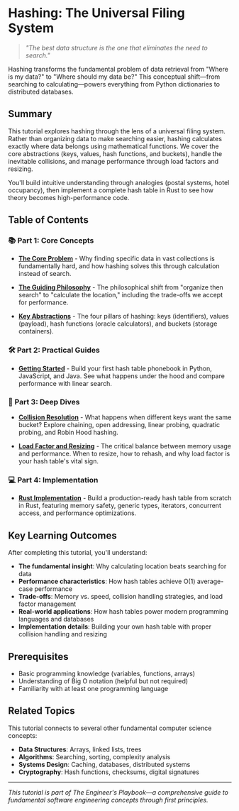 # Hashing: The Universal Filing System

> *"The best data structure is the one that eliminates the need to search."*

Hashing transforms the fundamental problem of data retrieval from "Where is my data?" to "Where should my data be?" This conceptual shift—from searching to calculating—powers everything from Python dictionaries to distributed databases.

## Summary

This tutorial explores hashing through the lens of a universal filing system. Rather than organizing data to make searching easier, hashing calculates exactly where data belongs using mathematical functions. We cover the core abstractions (keys, values, hash functions, and buckets), handle the inevitable collisions, and manage performance through load factors and resizing.

You'll build intuitive understanding through analogies (postal systems, hotel occupancy), then implement a complete hash table in Rust to see how theory becomes high-performance code.

## Table of Contents

### 📚 Part 1: Core Concepts
- **[The Core Problem](01-concepts-01-the-core-problem.md)** - Why finding specific data in vast collections is fundamentally hard, and how hashing solves this through calculation instead of search.

- **[The Guiding Philosophy](01-concepts-02-the-guiding-philosophy.md)** - The philosophical shift from "organize then search" to "calculate the location," including the trade-offs we accept for performance.

- **[Key Abstractions](01-concepts-03-key-abstractions.md)** - The four pillars of hashing: keys (identifiers), values (payload), hash functions (oracle calculators), and buckets (storage containers).

### 🛠️ Part 2: Practical Guides  
- **[Getting Started](02-guides-01-getting-started.md)** - Build your first hash table phonebook in Python, JavaScript, and Java. See what happens under the hood and compare performance with linear search.

### 🔬 Part 3: Deep Dives
- **[Collision Resolution](03-deep-dive-01-collision-resolution.md)** - What happens when different keys want the same bucket? Explore chaining, open addressing, linear probing, quadratic probing, and Robin Hood hashing.

- **[Load Factor and Resizing](03-deep-dive-02-load-factor-and-resizing.md)** - The critical balance between memory usage and performance. When to resize, how to rehash, and why load factor is your hash table's vital sign.

### 💻 Part 4: Implementation
- **[Rust Implementation](04-rust-implementation.md)** - Build a production-ready hash table from scratch in Rust, featuring memory safety, generic types, iterators, concurrent access, and performance optimizations.

## Key Learning Outcomes

After completing this tutorial, you'll understand:

- **The fundamental insight**: Why calculating location beats searching for data
- **Performance characteristics**: How hash tables achieve O(1) average-case performance
- **Trade-offs**: Memory vs. speed, collision handling strategies, and load factor management  
- **Real-world applications**: How hash tables power modern programming languages and databases
- **Implementation details**: Building your own hash table with proper collision handling and resizing

## Prerequisites

- Basic programming knowledge (variables, functions, arrays)
- Understanding of Big O notation (helpful but not required)
- Familiarity with at least one programming language

## Related Topics

This tutorial connects to several other fundamental computer science concepts:
- **Data Structures**: Arrays, linked lists, trees
- **Algorithms**: Searching, sorting, complexity analysis
- **Systems Design**: Caching, databases, distributed systems
- **Cryptography**: Hash functions, checksums, digital signatures

---

*This tutorial is part of The Engineer's Playbook—a comprehensive guide to fundamental software engineering concepts through first principles.*